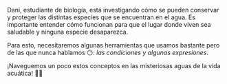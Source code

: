 Dani, estudiante de biología, está investigando cómo se pueden conservar y proteger las distintas especies que se encuentran en el agua. Es importante entender cómo funcionan para que el lugar donde viven sea saludable y ninguna especie desaparezca.

Para esto, necesitaremos algunas herramientas que usamos bastante pero de las que nunca hablamos :no_mouth:: _las condiciones y algunas expresiones_.

¡Naveguemos un poco estos conceptos en las misteriosas aguas de la vida acuática! :ocean::boat:
